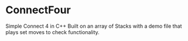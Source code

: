 # ConnectFour
Simple Connect 4 in C++
Built on an array of Stacks with a demo file that plays set moves to check functionality.

